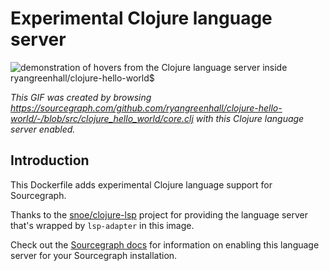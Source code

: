 # Experimental Clojure language server 

![demonstration of hovers from the Clojure language server inside ryangreenhall/clojure-hello-world$](https://cl.ly/001Z380o0K0B/Screen%20Recording%202018-05-07%20at%2004.09%20PM.gif)

*This GIF was created by browsing https://sourcegraph.com/github.com/ryangreenhall/clojure-hello-world/-/blob/src/clojure_hello_world/core.clj with this Clojure language server enabled.*

## Introduction

This Dockerfile adds experimental Clojure language support for Sourcegraph. 

Thanks to the [snoe/clojure-lsp](https://github.com/snoe/clojure-lsp) project for providing the language server that's wrapped by `lsp-adapter` in this image.

Check out the [Sourcegraph docs](http://about.sourcegraph.com/docs/code-intelligence/experimental-languages) for information on enabling this language server for your Sourcegraph installation.
